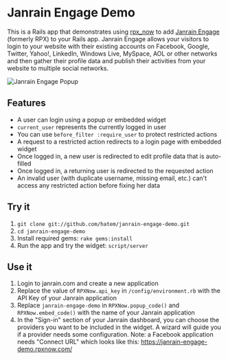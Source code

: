 # Janrain Engage Demo

This is a Rails app that demonstrates using [rpx_now](http://github.com/grosser/rpx_now)
to add [Janrain Engage](http://www.janrain.com/products/engage) (formerly RPX) to your Rails app.
Janrain Engage allows your visitors to login to your website with their existing accounts on Facebook,
Google, Twitter, Yahoo!, LinkedIn, Windows Live, MySpace, AOL or other networks and then gather their
profile data and publish their activities from your website to multiple social networks.

![Janrain Engage Popup](/hatem/janrain-engage-demo/raw/master/public/images/janrain-engage-popup.png "Janrain Engage Popup")

## Features

- A user can login using a popup or embedded widget
- `current_user` represents the currently logged in user 
- You can use `before_filter :require_user` to protect restricted actions
- A request to a restricted action redirects to a login page with embedded widget
- Once logged in, a new user is redirected to edit profile data that is auto-filled
- Once logged in, a returning user is redirected to the requested action
- An invalid user (with duplicate username, missing email, etc.) can't access any restricted action before fixing her data

## Try it

1. `git clone git://github.com/hatem/janrain-engage-demo.git`
2. `cd janrain-engage-demo`
3. Install required gems: `rake gems:install`
4. Run the app and try the widget: `script/server`

## Use it

1. Login to janrain.com and create a new application
2. Replace the value of `RPXNow.api_key` in `/config/environment.rb` with the API Key of your Janrain application
3. Replace `janrain-engage-demo` in `RPXNow.popup_code()` and `RPXNow.embed_code()` with the name of your Janrain application 
4. In the "Sign-in" section of your Janrain dashboard, you can choose the providers you want to be included in the widget. A wizard will guide you if a provider needs some configuration.
Note: a Facebook application needs "Connect URL" which looks like this: https://janrain-engage-demo.rpxnow.com/